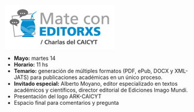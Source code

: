 ![](./media/mate.png)

- **Mayo:** martes 14
- **Horario:** 11 hs
- **Temario:** generación de múltiples formatos (PDF, ePub, DOCX y XML-JATS) para publicaciones académicas en un único proceso.
- **Invitado especial:** Alberto Moyano, editor especializado en textos académicos y científicos, director editorial de Ediciones Imago Mundi.
- Presentación del logo ARK-CAICYT
- Espacio final para comentarios y pregunta





